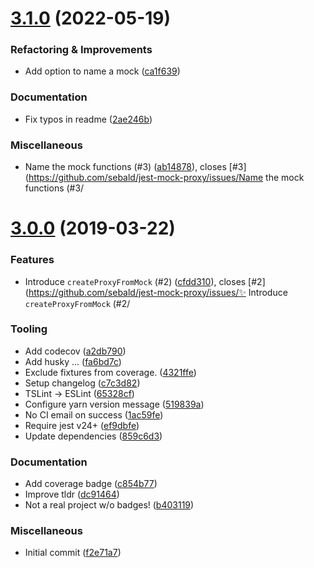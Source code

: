 # [3.1.0](https://github.com/sebald/jest-mock-proxy/compare/v3.0.0...v3.1.0) (2022-05-19)

### Refactoring & Improvements

- Add option to name a mock ([ca1f639](https://github.com/sebald/jest-mock-proxy/commit/ca1f639))

### Documentation

- Fix typos in readme ([2ae246b](https://github.com/sebald/jest-mock-proxy/commit/2ae246b))

### Miscellaneous

- Name the mock functions (#3) ([ab14878](https://github.com/sebald/jest-mock-proxy/commit/ab14878)), closes [#3](https://github.com/sebald/jest-mock-proxy/issues/Name the mock functions (#3/

# [3.0.0](https://github.com/sebald/jest-mock-proxy/compare/f2e71a7...v3.0.0) (2019-03-22)

### Features

- Introduce `createProxyFromMock` (#2) ([cfdd310](https://github.com/sebald/jest-mock-proxy/commit/cfdd310)), closes [#2](https://github.com/sebald/jest-mock-proxy/issues/✨ Introduce `createProxyFromMock` (#2/

### Tooling

- Add codecov ([a2db790](https://github.com/sebald/jest-mock-proxy/commit/a2db790))
- Add husky ... ([fa6bd7c](https://github.com/sebald/jest-mock-proxy/commit/fa6bd7c))
- Exclude fixtures from coverage. ([4321ffe](https://github.com/sebald/jest-mock-proxy/commit/4321ffe))
- Setup changelog ([c7c3d82](https://github.com/sebald/jest-mock-proxy/commit/c7c3d82))
- TSLint -> ESLint ([65328cf](https://github.com/sebald/jest-mock-proxy/commit/65328cf))
- Configure yarn version message ([519839a](https://github.com/sebald/jest-mock-proxy/commit/519839a))
- No CI email on success ([1ac59fe](https://github.com/sebald/jest-mock-proxy/commit/1ac59fe))
- Require jest v24+ ([ef9dbfe](https://github.com/sebald/jest-mock-proxy/commit/ef9dbfe))
- Update dependencies ([859c6d3](https://github.com/sebald/jest-mock-proxy/commit/859c6d3))

### Documentation

- Add coverage badge ([c854b77](https://github.com/sebald/jest-mock-proxy/commit/c854b77))
- Improve tldr ([dc91464](https://github.com/sebald/jest-mock-proxy/commit/dc91464))
- Not a real project w/o badges! ([b403119](https://github.com/sebald/jest-mock-proxy/commit/b403119))

### Miscellaneous

- Initial commit ([f2e71a7](https://github.com/sebald/jest-mock-proxy/commit/f2e71a7))
